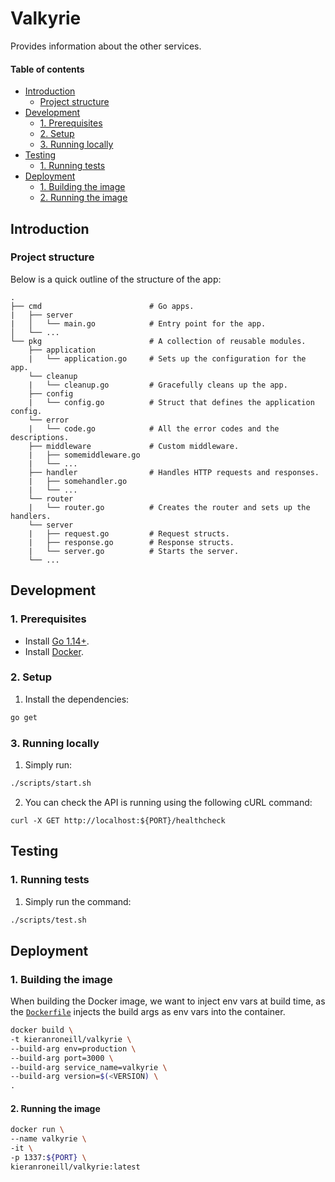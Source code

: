 # Valkyrie

Provides information about the other services.

#### Table of contents

* [Introduction](#introduction)
    * [Project structure](#project-structure)
* [Development](#development)
    * [1. Prerequisites](#1-prerequisites)
    * [2. Setup](#2-setup)
    * [3. Running locally](#3-running-locally)
* [Testing](#testing)
    * [1. Running tests](#1-running-tests)
* [Deployment](#deployment)
    * [1. Building the image](#1-building-the-image)
    * [2. Running the image](#2-running-the-image)

## Introduction

### Project structure

Below is a quick outline of the structure of the app:

```text
.
├── cmd                        # Go apps.
|   ├── server
|   │   └── main.go            # Entry point for the app.
│   └── ...
└── pkg                        # A collection of reusable modules.
    ├── application
    |   └── application.go     # Sets up the configuration for the app.
    └── cleanup
    |   └── cleanup.go         # Gracefully cleans up the app.
    ├── config
    |   └── config.go          # Struct that defines the application config.
    └── error
    |   └── code.go            # All the error codes and the descriptions.
    ├── middleware             # Custom middleware.
    |   ├── somemiddleware.go
    |   └── ...
    ├── handler                # Handles HTTP requests and responses.
    |   ├── somehandler.go
    |   └── ...
    └── router
    |   └── router.go          # Creates the router and sets up the handlers.
    └── server
    |   ├── request.go         # Request structs.
    |   ├── response.go        # Response structs.
    |   └── server.go          # Starts the server.
    └── ...
```

## Development

### 1. Prerequisites

* Install [Go 1.14+](https://golang.org/dl/).
* Install [Docker](https://docs.docker.com/get-docker/).

### 2. Setup

1. Install the dependencies:
```bash
go get
```

### 3. Running locally

1. Simply run:
```bash
./scripts/start.sh
```

2. You can check the API is running using the following cURL command:
```shell script
curl -X GET http://localhost:${PORT}/healthcheck
```

## Testing

### 1. Running tests

1. Simply run the command:
```bash
./scripts/test.sh
```

## Deployment

### 1. Building the image

When building the Docker image, we want to inject env vars at build time, as the [`Dockerfile`](./Dockerfile) injects the build args as env vars into the container.
```bash
docker build \
-t kieranroneill/valkyrie \
--build-arg env=production \
--build-arg port=3000 \
--build-arg service_name=valkyrie \
--build-arg version=$(<VERSION) \
.
```

#### 2. Running the image

```bash
docker run \
--name valkyrie \
-it \
-p 1337:${PORT} \
kieranroneill/valkyrie:latest
```
